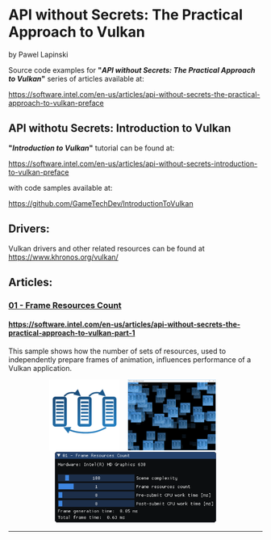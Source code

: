 # API without Secrets: The Practical Approach to Vulkan
by Pawel Lapinski

Source code examples for **"*API without Secrets: The Practical Approach to Vulkan*"** series of articles available at:

https://software.intel.com/en-us/articles/api-without-secrets-the-practical-approach-to-vulkan-preface

## API withotu Secrets: Introduction to Vulkan

**"*Introduction to Vulkan*"** tutorial can be found at:

https://software.intel.com/en-us/articles/api-without-secrets-introduction-to-vulkan-preface

with code samples available at:

https://github.com/GameTechDev/IntroductionToVulkan

## Drivers:

Vulkan drivers and other related resources can be found at https://www.khronos.org/vulkan/

## Articles:

### [01 - Frame Resources Count](./Project/Samples/01%20-%20Frame%20Resources%20Count/)

#### https://software.intel.com/en-us/articles/api-without-secrets-the-practical-approach-to-vulkan-part-1

This sample shows how the number of sets of resources, used to independently prepare frames of animation, influences performance of a Vulkan application.

<p align="center">
<img src="./Project/Samples/01%20-%20Frame%20Resources%20Count/Data/FrameResources.png" height="140px">&nbsp;&nbsp;&nbsp;
<img src="./Document/Images/01%20-%20Frame%20Resources%20Count/01-04.png" height="140px">&nbsp;&nbsp;&nbsp;
<img src="./Document/Images/01%20-%20Frame%20Resources%20Count/01-05.png" height="140px"> 
</p>

<hr>
